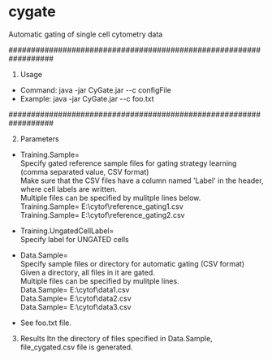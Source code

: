 # cygate
Automatic gating of single cell cytometry data

##################################################################

1. Usage
- Command: java -jar CyGate.jar --c configFile
- Example: java -jar CyGate.jar --c foo.txt

##################################################################

2. Parameters
- Training.Sample= <br>
  Specify gated reference sample files for gating strategy learning (comma separated value, CSV format)<br>
  Make sure that the CSV files have a column named 'Label' in the header, where cell labels are written.<br>
  Multiple files can be specified by mulitple lines below.<br>
  Training.Sample= E:\cytof\reference_gating1.csv<br>
  Training.Sample= E:\cytof\reference_gating2.csv<br>

- Training.UngatedCellLabel= <br>
  Specify label for UNGATED cells<br>

- Data.Sample= <br>
  Specify sample files or directory for automatic gating (CSV format)<br>
  Given a directory, all files in it are gated.<br>
  Multiple files can be specified by mulitple lines.<br>
  Data.Sample= E:\cytof\data1.csv<br>
  Data.Sample= E:\cytof\data2.csv<br>
  Data.Sample= E:\cytof\data3.csv<br>
  
- See foo.txt file.

3. Results
  Itn the directory of files specified in Data.Sample, file_cygated.csv file is generated.<br>
